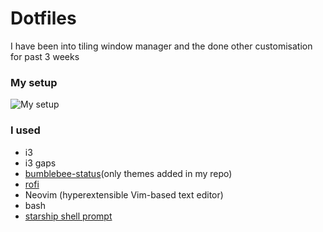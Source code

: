 # Dotfiles
I have been into tiling window manager and the done other customisation for past 3 weeks
### My setup
![My setup](https://raw.githubusercontent.com/tsjazil/dotfiles/master/screenshot.png)

### I used
* i3
* i3 gaps
* [bumblebee-status](https://github.com/tobi-wan-kenobi/bumblebee-status)(only themes added in my repo)
* [rofi](https://github.com/davatorium/rofi)
* Neovim (hyperextensible Vim-based text editor)
* bash
* [starship shell prompt](https://github.com/starship/starship)




